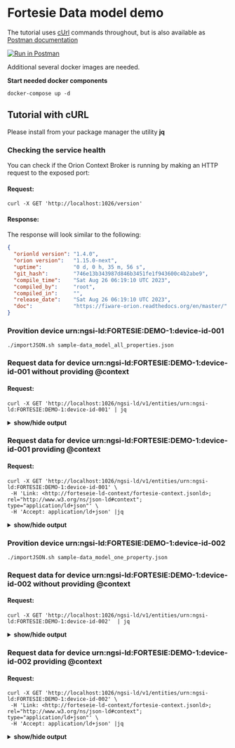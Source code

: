 
# Fortesie Data model demo


The tutorial uses [cUrl](https://ec.haxx.se/) commands throughout, but is also available as
[Postman documentation](https://www.postman.com/konstantinosgombakis/workspace/fortesie-data-model/collection/9192452-51008a35-c2e2-4a3f-b72a-175e210e24b6?action=share&creator=9192452)

[![Run in Postman](https://run.pstmn.io/button.svg)](https://www.postman.com/konstantinosgombakis/workspace/fortesie-data-model/collection/9192452-51008a35-c2e2-4a3f-b72a-175e210e24b6?action=share&creator=9192452)

Additional several docker images are needed.

**Start needed docker components**
```console
docker-compose up -d 
```


## Tutorial with cURL

Please install from your package manager the utility **jq**

### Checking the service health

You can check if the Orion Context Broker is running by making an HTTP request to the exposed port:

#### Request:

```console
curl -X GET 'http://localhost:1026/version'
```
#### Response:

The response will look similar to the following:

```json
{
  "orionld version": "1.4.0",
  "orion version":   "1.15.0-next",
  "uptime":          "0 d, 0 h, 35 m, 56 s",
  "git_hash":        "746e13b343987d846b3451fe1f943600c4b2abe9",
  "compile_time":    "Sat Aug 26 06:19:10 UTC 2023",
  "compiled_by":     "root",
  "compiled_in":     "",
  "release_date":    "Sat Aug 26 06:19:10 UTC 2023",
  "doc":             "https://fiware-orion.readthedocs.org/en/master/"
}
```
### Provition device urn:ngsi-ld:FORTESIE:DEMO-1:device-id-001 
```console
./importJSON.sh sample-data_model_all_properties.json
```

### Request data for device urn:ngsi-ld:FORTESIE:DEMO-1:device-id-001  without providing @context

#### Request:
```console
curl -X GET 'http://localhost:1026/ngsi-ld/v1/entities/urn:ngsi-ld:FORTESIE:DEMO-1:device-id-001' | jq
```

<details><summary><strong>show/hide output</strong></summary>    

```json  
{
  "id": "urn:ngsi-ld:FORTESIE:DEMO-1:device-id-001",
  "type": "fortesie",
  "https://smartdatamodels.org/dataModel.Energy/phaseVoltage": {
    "type": "Property",
    "value": 223.6,
    "unitCode": "2G",
    "observedAt": "2023-09-15T16:04:49.000Z"
  },
  "https://smartdatamodels.org/dataModel.Energy/phaseToPhaseVoltage": {
    "type": "Property",
    "value": [
      252.2,
      223,
      224.3
    ],
    "unitCode": "2G",
    "observedAt": "2023-09-15T16:04:49.000Z"
  },
  "https://smartdatamodels.org/dataModel.Energy/current": {
    "type": "Property",
    "value": 2.7,
    "unitCode": "AMP",
    "observedAt": "2023-09-15T16:04:49.000Z"
  },
  "https://smartdatamodels.org/dataModel.Energy/totalActivePower": {
    "type": "Property",
    "value": 344.8,
    "unitCode": "K1",
    "observedAt": "2023-09-15T16:04:49.000Z"
  },
  "https://smartdatamodels.org/dataModel.Energy/totalReactivePower": {
    "type": "Property",
    "value": 54.7,
    "unitCode": "K2",
    "observedAt": "2023-09-15T16:04:49.000Z"
  },
  "https://smartdatamodels.org/dataModel.Energy/totalApparentPower": {
    "type": "Property",
    "value": 45.7,
    "unitCode": "K1",
    "observedAt": "2023-09-15T16:04:49.000Z"
  },
  "https://smartdatamodels.org/dataModel.Energy/powerFactor": {
    "type": "Property",
    "value": 98.2,
    "unitCode": "P1",
    "observedAt": "2023-09-15T16:04:49.000Z"
  },
  "https://smartdatamodels.org/dataModel.Energy/activePower": {
    "type": "Property",
    "value": 56.2,
    "unitCode": "K1",
    "observedAt": "2023-09-15T16:04:49.000Z"
  },
  "https://smartdatamodels.org/dataModel.Energy/reactivePower": {
    "type": "Property",
    "value": 32.3,
    "unitCode": "K2",
    "observedAt": "2023-09-15T16:04:49.000Z"
  },
  "https://smartdatamodels.org/dataModel.Energy/apparentPower": {
    "type": "Property",
    "value": 45.8,
    "unitCode": "K1",
    "observedAt": "2023-09-15T16:04:49.000Z"
  },
  "https://smartdatamodels.org/dataModel.Energy/totalApparentEnergyImport": {
    "type": "Property",
    "value": 34.2,
    "unitCode": "KWH",
    "observedAt": "2023-09-15T16:04:49.000Z"
  },
  "https://smartdatamodels.org/dataModel.Energy/totalApparentEnergyExport": {
    "type": "Property",
    "value": 4.2,
    "unitCode": "KWH",
    "observedAt": "2023-09-15T16:04:49.000Z"
  },
  "https://smartdatamodels.org/dataModel.Energy/frequency": {
    "type": "Property",
    "value": 49.8,
    "unitCode": "HTZ",
    "observedAt": "2023-09-15T16:04:49.000Z"
  },
  "https://smartdatamodels.org/dataModel.S4BLDG/nominalWaterFlowHeating": {
    "type": "Property",
    "value": 54.1,
    "unitCode": "MQS",
    "observedAt": "2023-09-15T16:04:49.000Z"
  },
  "https://smartdatamodels.org/dataModel.S4BLDG/nominalSupplyWaterTemperatureHeating": {
    "type": "Property",
    "value": 23.8,
    "unitCode": "CEL",
    "observedAt": "2023-09-15T16:04:49.000Z"
  },
  "nominalReturnWaterTemperatureHeating": {
    "type": "Property",
    "value": 10.3,
    "unitCode": "CEL",
    "observedAt": "2023-09-15T16:04:49.000Z"
  },
  "https://raw.githubusercontent.com/konstantinosGombakis/FORTESIE_data_model/main/schema.json#/thermalEnergyImport": {
    "type": "Property",
    "value": 12.3,
    "unitCode": "KWH",
    "observedAt": "2023-09-15T16:04:49.000Z"
  },
  "https://raw.githubusercontent.com/konstantinosGombakis/FORTESIE_data_model/main/schema.json#/thermalEnergyExport": {
    "type": "Property",
    "value": 1.3,
    "unitCode": "KWH",
    "observedAt": "2023-09-15T16:04:49.000Z"
  },
  "https://raw.githubusercontent.com/konstantinosGombakis/FORTESIE_data_model/main/schema.json#/gasConsumption": {
    "type": "Property",
    "value": 1.3,
    "unitCode": "KWH",
    "observedAt": "2023-09-15T16:04:49.000Z"
  },
  "https://smartdatamodels.org/dataModel.Environment/temperature": {
    "type": "Property",
    "value": 18.4,
    "unitCode": "CEL",
    "observedAt": "2023-09-15T16:04:49.000Z"
  },
  "https://smartdatamodels.org/dataModel.Environment/relativeHumidity": {
    "type": "Property",
    "value": 39,
    "unitCode": "P1",
    "observedAt": "2023-09-15T16:04:49.000Z"
  },
  "https://smartdatamodels.org/dataModel.Environment/pm25": {
    "type": "Property",
    "value": 36,
    "unitCode": "GQ",
    "observedAt": "2023-09-15T16:04:49.000Z"
  },
  "https://smartdatamodels.org/dataModel.Environment/co2": {
    "type": "Property",
    "value": 690.5,
    "unitCode": "59",
    "observedAt": "2023-09-15T16:04:49.000Z"
  },
  "https://smartdatamodels.org/dataModel.Weather/windSpeed": {
    "type": "Property",
    "value": 2.5,
    "unitCode": "KMH",
    "observedAt": "2023-09-15T16:04:49.000Z"
  },
  "https://smartdatamodels.org/dataModel.Weather/windDirection": {
    "type": "Property",
    "value": 231,
    "unitCode": "DD",
    "observedAt": "2023-09-15T16:04:49.000Z"
  },
  "https://smartdatamodels.org/dataModel.Weather/precipitation": {
    "type": "Property",
    "value": 34,
    "unitCode": "MMT",
    "observedAt": "2023-09-15T16:04:49.000Z"
  },
  "https://raw.githubusercontent.com/konstantinosGombakis/FORTESIE_data_model/main/schema.json#/contactStatus": {
    "type": "Property",
    "value": 1,
    "unitCode": "P1",
    "observedAt": "2023-09-15T16:04:49.000Z"
  }
}
```  
</details>  

### Request data for device urn:ngsi-ld:FORTESIE:DEMO-1:device-id-001 providing @context
#### Request:
```console
curl -X GET 'http://localhost:1026/ngsi-ld/v1/entities/urn:ngsi-ld:FORTESIE:DEMO-1:device-id-001' \
 -H 'Link: <http://forteseie-ld-context/fortesie-context.jsonld>; rel="http://www.w3.org/ns/json-ld#context"; type="application/ld+json"' \
 -H 'Accept: application/ld+json' |jq
```

<details><summary><strong>show/hide output</strong></summary>    

```json 
{
  "@context": "http://forteseie-ld-context/fortesie-context.jsonld",
  "id": "urn:ngsi-ld:FORTESIE:DEMO-1:device-id-001",
  "type": "fortesie",
  "phaseVoltage": {
    "type": "Property",
    "value": 223.6,
    "unitCode": "2G",
    "observedAt": "2023-09-15T16:04:49.000Z"
  },
  "phaseToPhaseVoltage": {
    "type": "Property",
    "value": [
      252.2,
      223,
      224.3
    ],
    "unitCode": "2G",
    "observedAt": "2023-09-15T16:04:49.000Z"
  },
  "current": {
    "type": "Property",
    "value": 2.7,
    "unitCode": "AMP",
    "observedAt": "2023-09-15T16:04:49.000Z"
  },
  "totalActivePower": {
    "type": "Property",
    "value": 344.8,
    "unitCode": "K1",
    "observedAt": "2023-09-15T16:04:49.000Z"
  },
  "totalReactivePower": {
    "type": "Property",
    "value": 54.7,
    "unitCode": "K2",
    "observedAt": "2023-09-15T16:04:49.000Z"
  },
  "totalApparentPower": {
    "type": "Property",
    "value": 45.7,
    "unitCode": "K1",
    "observedAt": "2023-09-15T16:04:49.000Z"
  },
  "powerFactor": {
    "type": "Property",
    "value": 98.2,
    "unitCode": "P1",
    "observedAt": "2023-09-15T16:04:49.000Z"
  },
  "activePower": {
    "type": "Property",
    "value": 56.2,
    "unitCode": "K1",
    "observedAt": "2023-09-15T16:04:49.000Z"
  },
  "reactivePower": {
    "type": "Property",
    "value": 32.3,
    "unitCode": "K2",
    "observedAt": "2023-09-15T16:04:49.000Z"
  },
  "apparentPower": {
    "type": "Property",
    "value": 45.8,
    "unitCode": "K1",
    "observedAt": "2023-09-15T16:04:49.000Z"
  },
  "totalApparentEnergyImport": {
    "type": "Property",
    "value": 34.2,
    "unitCode": "KWH",
    "observedAt": "2023-09-15T16:04:49.000Z"
  },
  "totalApparentEnergyExport": {
    "type": "Property",
    "value": 4.2,
    "unitCode": "KWH",
    "observedAt": "2023-09-15T16:04:49.000Z"
  },
  "frequency": {
    "type": "Property",
    "value": 49.8,
    "unitCode": "HTZ",
    "observedAt": "2023-09-15T16:04:49.000Z"
  },
  "nominalWaterFlowHeating": {
    "type": "Property",
    "value": 54.1,
    "unitCode": "MQS",
    "observedAt": "2023-09-15T16:04:49.000Z"
  },
  "nominalSupplyWaterTemperatureHeating": {
    "type": "Property",
    "value": 23.8,
    "unitCode": "CEL",
    "observedAt": "2023-09-15T16:04:49.000Z"
  },
  "nominalReturnWaterTemperatureHeating": {
    "type": "Property",
    "value": 10.3,
    "unitCode": "CEL",
    "observedAt": "2023-09-15T16:04:49.000Z"
  },
  "thermalEnergyImport": {
    "type": "Property",
    "value": 12.3,
    "unitCode": "KWH",
    "observedAt": "2023-09-15T16:04:49.000Z"
  },
  "thermalEnergyExport": {
    "type": "Property",
    "value": 1.3,
    "unitCode": "KWH",
    "observedAt": "2023-09-15T16:04:49.000Z"
  },
  "gasConsumption": {
    "type": "Property",
    "value": 1.3,
    "unitCode": "KWH",
    "observedAt": "2023-09-15T16:04:49.000Z"
  },
  "temperature": {
    "type": "Property",
    "value": 18.4,
    "unitCode": "CEL",
    "observedAt": "2023-09-15T16:04:49.000Z"
  },
  "relativeHumidity": {
    "type": "Property",
    "value": 39,
    "unitCode": "P1",
    "observedAt": "2023-09-15T16:04:49.000Z"
  },
  "pm25": {
    "type": "Property",
    "value": 36,
    "unitCode": "GQ",
    "observedAt": "2023-09-15T16:04:49.000Z"
  },
  "co2": {
    "type": "Property",
    "value": 690.5,
    "unitCode": "59",
    "observedAt": "2023-09-15T16:04:49.000Z"
  },
  "volatileOrganicCompoundsTotal": {
    "type": "Property",
    "value": 690.5,
    "unitCode": "59",
    "observedAt": "2023-09-15T16:04:49Z"
  },
  "windSpeed": {
    "type": "Property",
    "value": 2.5,
    "unitCode": "KMH",
    "observedAt": "2023-09-15T16:04:49.000Z"
  },
  "windDirection": {
    "type": "Property",
    "value": 231,
    "unitCode": "DD",
    "observedAt": "2023-09-15T16:04:49.000Z"
  },
  "precipitation": {
    "type": "Property",
    "value": 34,
    "unitCode": "MMT",
    "observedAt": "2023-09-15T16:04:49.000Z"
  },
  "contactStatus": {
    "type": "Property",
    "value": 1,
    "unitCode": "P1",
    "observedAt": "2023-09-15T16:04:49.000Z"
  }
}
```
</details>    

### Provition device urn:ngsi-ld:FORTESIE:DEMO-1:device-id-002
```console
./importJSON.sh sample-data_model_one_property.json
```

### Request data for device urn:ngsi-ld:FORTESIE:DEMO-1:device-id-002  without providing @context

#### Request:
```console
curl -X GET 'http://localhost:1026/ngsi-ld/v1/entities/urn:ngsi-ld:FORTESIE:DEMO-1:device-id-002'  | jq
```

<details><summary><strong>show/hide output</strong></summary>    

```json 
{
  "id": "urn:ngsi-ld:FORTESIE:DEMO-1:device-id-002",
  "type": "fortesie",
  "https://smartdatamodels.org/dataModel.Energy/phaseVoltage": {
    "type": "Property",
    "value": 223.6,
    "unitCode": "2G",
    "observedAt": "2023-09-15T16:04:49.000Z"
  }
}
```
</details> 

### Request data for device urn:ngsi-ld:FORTESIE:DEMO-1:device-id-002 providing @context
#### Request:
```console
curl -X GET 'http://localhost:1026/ngsi-ld/v1/entities/urn:ngsi-ld:FORTESIE:DEMO-1:device-id-002' \
 -H 'Link: <http://forteseie-ld-context/fortesie-context.jsonld>; rel="http://www.w3.org/ns/json-ld#context"; type="application/ld+json"' \
 -H 'Accept: application/ld+json' |jq
```

<details><summary><strong>show/hide output</strong></summary>  
  
```json 
{
  "@context": "http://forteseie-ld-context/fortesie-context.jsonld",
  "id": "urn:ngsi-ld:FORTESIE:DEMO-1:device-id-002",
  "type": "fortesie",
  "phaseVoltage": {
    "type": "Property",
    "value": 223.6,
    "unitCode": "2G",
    "observedAt": "2023-09-15T16:04:49.000Z"
  }
```  
</details> 